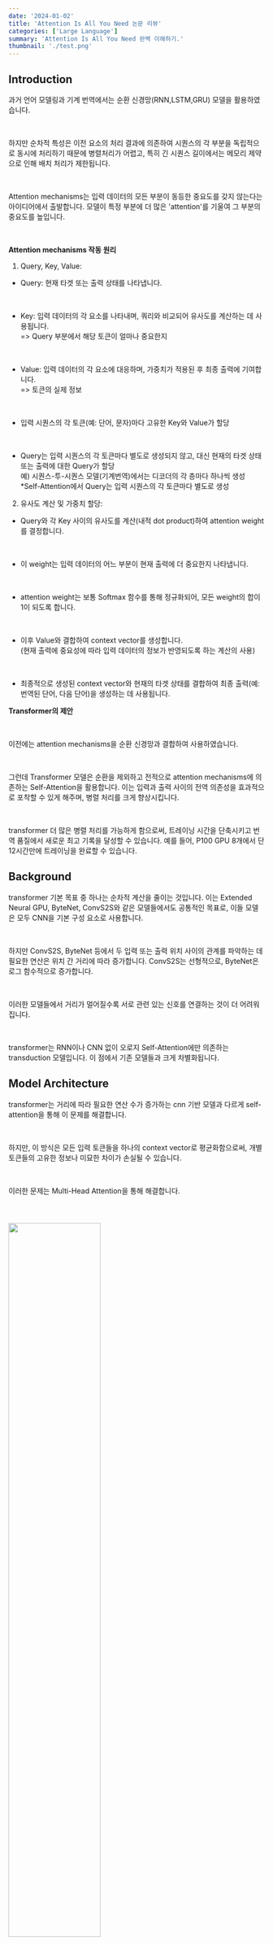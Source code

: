 ```yaml
---
date: '2024-01-02'
title: 'Attention Is All You Need 논문 리뷰'
categories: ['Large Language']
summary: 'Attention Is All You Need 완벽 이해하기.'
thumbnail: './test.png'
---
```


<div id="Introduction"></div>

## Introduction

과거 언어 모델링과 기계 번역에서는 순환 신경망(RNN,LSTM,GRU) 모델을 활용하였습니다.

<br>

하지만 순차적 특성은 이전 요소의 처리 결과에 의존하여 시퀀스의 각 부분을 독립적으로 동시에 처리하기 때문에 병렬처리가 어렵고, 특히 긴 시퀀스 길이에서는 메모리 제약으로 인해 배치 처리가 제한됩니다.

<br>

Attention mechanisms는 입력 데이터의 모든 부분이 동등한 중요도를 갖지 않는다는 아이디어에서 출발합니다. 모델이 특정 부분에 더 많은 'attention'를 기울여 그 부분의 중요도를 높입니다.

<br>

**Attention mechanisms 작동 원리**

1. Query, Key, Value:

- Query: 현재 타겟 또는 출력 상태를 나타냅니다.

  <br>

- Key: 입력 데이터의 각 요소를 나타내며, 쿼리와 비교되어 유사도를 계산하는 데 사용됩니다. <br>=> Query 부분에서 해당 토큰이 얼마나 중요한지

  <br>

- Value: 입력 데이터의 각 요소에 대응하며, 가중치가 적용된 후 최종 출력에 기여합니다. <br>=> 토큰의 실제 정보

  <br>

- 입력 시퀀스의 각 토큰(예: 단어, 문자)마다 고유한 Key와 Value가 할당

  <br>

- Query는 입력 시퀀스의 각 토큰마다 별도로 생성되지 않고, 대신 현재의 타겟 상태 또는 출력에 대한 Query가 할당 <br> 예) 시퀀스-투-시퀀스 모델(기계번역)에서는 디코더의 각 층마다 하나씩 생성 <br>*Self-Attention에서 Query는 입력 시퀀스의 각 토큰마다 별도로 생성

2. 유사도 계산 및 가중치 할당:

- Query와 각 Key 사이의 유사도를 계산(내적 dot product)하여 attention weight를 결정합니다.

  <br>

- 이 weight는 입력 데이터의 어느 부분이 현재 출력에 더 중요한지 나타냅니다.

  <br>

- attention weight는 보통 Softmax 함수를 통해 정규화되어, 모든 weight의 합이 1이 되도록 합니다.

  <br>

- 이후 Value와 결합하여 context vector를 생성합니다. <br> (현재 출력에 중요성에 따라 입력 데이터의 정보가 반영되도록 하는 계산의 사용)

  <br>

- 최종적으로 생성된 context vector와 현재의 타겟 상태를 결합하여 최종 출력(예: 번역된 단어, 다음 단어)을 생성하는 데 사용됩니다.

**Transformer의 제안**

<br>

이전에는 attention mechanisms을 순환 신경망과 결합하여 사용하였습니다.

<br>

그런데 Transformer 모델은 순환을 제외하고 전적으로 attention mechanisms에 의존하는 Self-Attention을 활용합니다. 이는 입력과 출력 사이의 전역 의존성을 효과적으로 포착할 수 있게 해주며, 병렬 처리를 크게 향상시킵니다.

<br>

transformer 더 많은 병렬 처리를 가능하게 함으로써, 트레이닝 시간을 단축시키고 번역 품질에서 새로운 최고 기록을 달성할 수 있습니다. 예를 들어, P100 GPU 8개에서 단 12시간만에 트레이닝을 완료할 수 있습니다.

<div id="Background"></div>

## Background

transformer 기본 목표 중 하나는 순차적 계산을 줄이는 것입니다. 이는 Extended Neural GPU, ByteNet, ConvS2S와 같은 모델들에서도 공통적인 목표로, 이들 모델은 모두 CNN을 기본 구성 요소로 사용합니다.

<br>

하지만 ConvS2S, ByteNet 등에서 두 입력 또는 출력 위치 사이의 관계를 파악하는 데 필요한 연산은 위치 간 거리에 따라 증가합니다. ConvS2S는 선형적으로, ByteNet은 로그 함수적으로 증가합니다.

<br>

이러한 모델들에서 거리가 멀어질수록 서로 관련 있는 신호를 연결하는 것이 더 어려워집니다.

<br>

transformer는 RNN이나 CNN 없이 오로지 Self-Attention에만 의존하는 transduction 모델입니다. 이 점에서 기존 모델들과 크게 차별화됩니다.

<div id="Model Architecture"></div>

## Model Architecture

transformer는 거리에 따라 필요한 연산 수가 증가하는 cnn 기반 모델과 다르게 self-attention을 통해 이 문제를 해결합니다.

<br>

하지만, 이 방식은 모든 입력 토큰들을 하나의 context vector로 평균화함으로써, 개별 토큰들의 고유한 정보나 미묘한 차이가 손실될 수 있습니다. 

<br>

이러한 문제는 Multi-Head Attention을 통해 해결합니다.

<img style="width:60%; margin-top: 40px;" id="output" src="transformer/architecture.PNG">

###  Encoder and Decoder Stacks

**Encoder**

1. 구조

- encoder는 $N=6$개의 동일한 층으로 구성됩니다. 
- 각 층에는 두 개의 sub-layer가 있습니다.

2. 서브층

- 첫 번째 sub-layer는 multi-head self-attention mechanism입니다.
- 두 번째 sub-layer는 positionwise fully connected feed-forward network입니다.

3. residual connection과 layer normalization

- 각 sub-layer 주변에는 Residual Connection이 적용됩니다.
- 이후 각 sub-layer의 출력에는 Layer Normalization가 수행됩니다.
- 즉, 각 sub-layer의 출력은 $LayerNorm(x + Sublayer(x))$ 형태를 갖습니다. 여기서 $Sublayer(x)$는 서브층 자체에 의해 구현된 함수입니다.

4. 출력 차원

- 모델 내의 모든 sub-layer과 embedding layer은 $dmodel = 512$의 출력 차원을 가집니다.

<br>

**Decoder**

1. 구조

- decoder 역시 $N=6$개의 동일한 층으로 구성됩니다.
- 각 층에는 세 개의 sub-layer가 있습니다.

2. 서브층

- encoder와 동일한 두 개의 sub-layer에서 추가로 encoder 출력에 대해 multi-head attention을 수행하는 세 번째 sub-layer 추가

3. residual connection과 layer normalization

- encoder와 동일

4. self-attention sub-layer 수정

- decoder의 self-attention layer는 Masking과 출력 임베딩의 Offset이 추가됩니다.
- Masking
  - 디코더는 현재 시점의 출력을 생성할 때, 현재 시점 이후의 정보를 참조하지 못하도록 해야 합니다.
  - 특정 위치에서는 해당 위치와 그 이후의 위치에 대한 정보를 참조하지 못하도록 마스킹 처리됩니다.
- 출력 임베딩의 Offset
  - 출력 임베딩이 offset by one position된다는 것은, 디코더가 출력을 생성할 때 출력하기 이전 까지만 참조한다는 의미입니다.

###  Scaled Dot-Product Attention

**Scaled Dot-Product Attention의 구조**

1. 입력 차원

- Query와 Key는 차원 $d_k$를 가지며, 값(Value)은 차원 $d_v$를 가집니다.

2. 연산 과정

- Query와 모든 Key의 내적(dot product)을 계산합니다.
- 각 내적 결과를 $\sqrt{d_k}$로 나누어 스케일링합니다.
- Softmax 함수를 적용하여 값을 가중치로 변환합니다.

$Attention(Q,K,V)=softmax( \frac{QK^T}{\sqrt{d_k}} )V$

### Multi-Head Attention

**Multi-Head Attention의 개념**

1. linearly project의 사용

- Multi-Head Attention에서는 single attention function를 사용하는 대신, Query, Key, Value를 ℎ번 서로 다른 linearly project을 통해 $d_k, d_k, d_v$차원으로 변환합니다. 

  <br>
  
- 각 head 각기 다른 Query, Key, Value 값을 가지며, 이는 입력 데이터를 서로 다른 방식으로 해석하고, 다양한 정보를 추출할 수 있도록 합니다.

2. 병렬 attention 실행

- 이렇게 투영된 각 Query, Key, Value에 대해 attention function를 병렬로 수행합니다. 
- 이 과정은 $d_v$차원의 출력 값을 생성합니다. 

3. 결합 및 최종 투영

- 어텐션의 결과를 연결(concatenate)한 후, 다시 한 번 project하여 최종 값으로 변환합니다.

$MultiHead(Q, K, V ) = Concat(head_1, ..., head_h)W^O$

$head_i = Attention(QW_i^Q , KW_i^K , W_i^V )$

<br>

$W_i^Q ∈ \mathbb{R}^{d_{model}×dk} , W_i^K ∈ \mathbb{R}^{d_{model}×dk} , W_i^V  ∈ \mathbb{R}^{d_{model}×dv}, W^O ∈ \mathbb{R}^{ hdv×d_{model}} $

<br>

**Multi-Head Attention의 구현**

- 모델은 총 $h=8$개의 $head$를 사용합니다. 
- 각 $head$의 차원 $d_k, d_v$는 $d_{model}/h=64$로 설정됩니다. 
- 각 헤드의 차원이 줄어들기 때문에, 전체 계산 비용은 전체 차원을 사용하는 single head attention과 유사합니다.

<img style="width: 80%; margin-top: 40px;" id="output" src="transformer/attention.PNG">

### Applications of Attention in our Model

1. encoder-decoder attention

- decoder의 multi-head attention 부분
- 이 층에서의 Query는 이전 디코더 층에서 오며, Key와 Value는 인코더의 출력에서 옵니다.
- 이 구조는 decoder 내의 모든 위치가 입력 시퀀스의 모든 위치에 주목할 수 있도록 합니다.
- 이는 전형적인 sequence-to-sequence models에서 볼 수 있는 encoder-decoder attention mechanisms을 모방합니다.

2. encoder 내의 self-attention

- 모든 Query, Key, Value가 같은 곳, 즉 인코더의 이전 층의 출력에서 옵니다.

3. decoder 내의 self-attention

- masking 기법이 사용되어, 아직 생성되지 않은 미래의 단어들에 대한 정보를 차단(−∞로 설정)하고 생성 중인 현재 위치까지만 정보를 참조할 수 있도록 합니다.

### Position-wise Feed-Forward Networks

**구성 요소**

<br>

두 개의 linear transformations과 그 사이의 ReLU 활성화 함수로 구성됩니다.

<br>

$FFN(x)=max(0, xW_1+b_1)W_2+b_2$

<br>

**linear transformations의 일관성과 다양성**

<br>

각 위치에서의 linear transformations은 동일하지만, 층마다 다른 파라미터를 사용합니다. 다시 말해, 인코더와 디코더의 각 층은 독립적인 피드포워드 네트워크 파라미터를 가집니다.

<br>

**kernel size 1의 convolutions으로의 해석**

<br>

이 네트워크는 kernel size가 1인 2개의 convolution으로 해석될 수 있습니다. 이는 각 위치에서의 연산이 주변 위치의 값에 영향을 받지 않는다는 것을 의미합니다.

<br>

입력과 출력의 차원은 $d_{model} = 512$입니다.

<br>

inner-layer(첫번째 linear transformations)의 차원은 $d_{ff}=2048$입니다.

### Embeddings and Softmax

<br>

**Embeddings**

- 입력 토큰과 출력 토큰을 벡터로 변환하기 위해 학습된 임베딩을 사용합니다.

  <br>

- 각 토큰은 $d_{model}$ 차원의 벡터로 변환됩니다.

  <br>

- 임베딩 벡터의 차원 $d_{model}$은 모델의 다른 부분과 일관되게 유지됩니다. (self-attention layer과 feed forword 등 인코더와 디코더의 각 서브층의 입력과 출력은 모두 $d_{model}$차원을 유지)

<br>

**Softmax**

- 디코더의 출력을 다음 토큰의 확률로 변환하기 위해 linear transformations과 softmax funtion를 사용합니다.

  <br>

**가중치 공유**

- 모델은 입력 embeddings 층, 출력 embeddings 층, 그리고 softmax 이전의 linear transformations 간에 동일한 가중치 행렬(임베딩 행렬)을 공유합니다.

*softmax 이전의 linear transformations: $d⋅E^T$ ($E$ 임베딩 행렬, $d$)

  <br>

- 이는 모델의 파라미터 수를 줄이고, 효율성을 높이는 데 도움이 됩니다.

<br>

**임베딩 가중치의 스케일링**

<br>

- 임베딩 층에서는 가중치(임베딩 행렬)에 $\sqrt{d_{model}}$을 곱하여 스케일링합니다.

  <br>
  
- 이는 임베딩 벡터의 크기를 조정하고, 학습 과정을 안정화하는 데 도움이 됩니다.

### Positional Encoding

트랜스포머는 순환 구조나 합성곱 구조를 사용하지 않습니다. 따라서 모델이 토큰의 순서를 인식하고, 이를 기반으로 정보를 처리할 수 있도록 위치 정보를 제공해야 합니다.

<br>

**Positional Encoding 구현**

- 입력 임베딩에 위치 인코딩을 더하여, 각 토큰의 위치 정보를 모델에 제공합니다.

  <br>
  
- 이 위치 인코딩은 인코더와 디코더 스택의 하단에서 입력 임베딩과 합쳐집니다.

  <br>

- 위치 인코딩의 차원은 임베딩 벡터의 차원 $d_{model}$과 동일하므로, 두 벡터를 직접 더할 수 있습니다.

  <br>

$PE(pos,2i)=sin(\frac{pos}{10000^{2i/d_{model}}})$

$PE(pos,2i+1)=cos(\frac{pos}{10000^{2i/d_{model}}})$

$pos$는 토큰의 위치(시퀀스 내의 순서), $i$는 임베딩 벡터 내에서의 특정 차원

<br>

**cos, sin 함수 표현의 이점**

<br>

사인과 코사인 함수를 사용한 위치 인코딩은 모델이 상대적 위치 정보를 쉽게 알 수 있도록 합니다. 어떤 고정된 오프셋 $k$에 대해서, $PE_{pos+k}$는 $PE_{pos}$의 선형 함수로 표현될 수 있습니다.

$sin(x+\Delta)=sin(x)cos(\Delta)+cos(x)sin(\Delta)$

$cos(x+\Delta)=cos(x)cos(\Delta)+sin(x)sin(\Delta)$

<br>

학습된 위치 인코딩과 비교했을 때, 사인과 코사인 함수를 사용한 인코딩은 거의 동일한 결과를 보여주었습니다.

<br>

사인과 코사인 함수를 사용하는 이 인코딩 방식은 훈련 중에 보지 못한 더 긴 시퀀스 길이에 대해 모델이 잘 확장될 수 있도록 합니다.

<div id="Why Self-Attention"></div>

## Why Self-Attention

**순환층(recurrent layer)과 비교**

1. 계산 복잡성

- self-attention 층은 모든 위치를 한 번에 연결하므로, 계산 복잡성이 일정합니다. 반면, 순환 층은 시퀀스 길이에 비례하여 계산 복잡성이 증가합니다($O(n)$).

  <br>
  
- 특히, 시퀀스 길이(n)가 표현 차원(d)보다 작은 경우, self-attention 층은 순환 층보다 계산적으로 더 효율적입니다. 이는 최신 기계 번역 모델에서 사용되는 문장 표현(예: 단어 조각 또는 바이트 쌍 표현)에 자주 해당합니다.

2. 병렬 처리 능력

- self-attention 층은 최소한의 순차적 연산만 필요로 하므로, 대부분의 계산을 병렬로 처리할 수 있습니다. 이는 특히 대규모 데이터 처리에 있어 중요한 이점을 제공합니다.

  <br>

- 반면, 순환 층은 각 타임스텝마다 이전 타임스텝의 결과에 의존하기 때문에, 병렬 처리가 어렵습니다.

3. 장거리 의존성 학습

- 네트워크에서 입력과 출력 위치 사이의 경로 길이가 짧을수록 장거리 의존성을 학습하기가 더 쉽습니다. self-attention 층은 모든 입력과 출력 위치 간에 짧은 경로를 제공합니다.

  <br>

- 순환 층은 장거리 의존성 학습에 있어 불리한데, 이는 입력과 출력 사이의 경로 길이가 시퀀스 길이에 따라 증가하기 때문입니다.

4. 제한된 self-attention

- 매우 긴 시퀀스를 처리할 때, 자기 주의는 입력 시퀀스 내의 특정 크기(r)의 이웃만을 고려하도록 제한될 수 있습니다. 이는 최대 경로 길이를 O(n/r)로 증가시키지만, 계산 효율성을 개선할 수 있습니다.
 
  <br>

- 순환 층은 장거리 의존성 학습에 있어 불리한데, 이는 입력과 출력 사이의 경로 길이가 시퀀스 길이에 따라 증가하기 때문입니다.

**CNNs과 비교**

- CNNs의 특징
  1. 하나의 합성곱 층은 커널 너비(k)가 시퀀스 길이(n)보다 작으면, 모든 입력과 출력 위치를 직접 연결하지 않습니다.

      <br>
  
  2. 필요한 층의 수
  
     - 연속적인 커널의 경우: 모든 쌍의 입력-출력 위치를 연결하려면 $O(n/k)$의 합성곱 층이 필요합니다.
     - 확장된(dilated) 커널의 경우: $O(log_k(n))$의 합성곱 층이 필요합니다.
  
  3. 이러한 층을 쌓는 것은 네트워크 내에서 임의의 두 위치 사이의 최장 경로 길이를 증가시킵니다.

      <br>
     
  4. 일반적으로 CNNs 층은 recurrent 층보다 계산 비용이 더 많이 듭니다. 그 비용은 커널의 너비(k)에 비례합니다.

      <br>

  5. 분리 가능한 합성곱(Separable Convolution)은 계산 복잡성을 크게 줄일 수 있으며, 복잡성은 $O(k·n·d + n·d^2)$가 됩니다.

- self-attention의 특징
  1. self-attention의 계산 복잡성은 커널의 크기(k)가 시퀀스 길이(n)와 같은 경우에도 separable convolution과 동일합니다.

      <br>

  2. 시퀀스 내 모든 위치 간의 직접적인 정보 전달을 가능하게 합니다.

      <br>

  3. individual attention heads가 수행하는 작업이나 문장의 구문적 및 의미적 구조와 관련된 행동을 파악하기 용이합니다.

<img style="width: 100%; margin-bottom: 40px;" id="output" src="./transformer/length.PNG">

<div id="Training"></div>

## Training

### Training Data and Batching

- 데이터셋
    - 영어-독일어: WMT 2014 English-German 데이터셋을 사용했습니다. 이 데이터셋은 약 450만 문장 쌍으로 구성되어 있습니다.
    - 영어-프랑스어: 더 큰 WMT 2014 English-French 데이터셋을 사용했습니다. 이 데이터셋은 3600만 문장으로 구성되어 있습니다.
  
- Sentences Encoding
  - 영어-독일어: 바이트 쌍 인코딩(Byte-Pair Encoding, BPE)을 사용하여 약 37,000개 토큰의 공유 소스-타겟 어휘를 생성했습니다.
  - 영어-프랑스어: 32,000개 단어 조각(word-piece) 어휘를 사용했습니다.

- batch 처리
  - 문장 쌍은 대략적인 시퀀스 길이에 따라 배치되었습니다. 
  - 각 훈련 배치는 대략 25,000개의 소스 토큰과 25,000개의 타겟 토큰을 포함했습니다.

### Hardware and Schedule

- 8개의 NVIDIA P100 GPUs를 탑재한 한 대의 머신에서 모델을 훈련했습니다.
    
    <br>
  
- 훈련시간
  - 기본 모델: 논문에서 나온 hyperparameters 설정을 따른 기본 모델은 각 훈련 단계에 대략 0.4초가 소요되었으며, 총 100,000 단계 또는 12시간 동안 훈련되었습니다.
  - 큰 모델: 훈련 단계에 1.0초가 소요되었으며, 총 300,000 단계 또는 3.5일 동안 훈련되었습니다.

### Optimizer

Adam 최적화 알고리즘을 사용했습니다. 설정된 하이퍼파라미터는 $β_1 = 0.9, β_2 = 0.98, ε = 10^{-9}$ 입니다.

<br>

$lrate = d^{−0.5}_{model} · min(step\_num^{−0.5} , step\_num · warmup\_steps^{−1.5} ) $

<br>

이는 첫 warmup_steps 동안 학습률을 선형적으로 증가시킨 다음, 이후에는 단계 번호의 역 제곱근에 비례하여 감소시킵니다.

<br>

warmup_steps는 4000으로 설정되었습니다.

### Regularization

<br>

**Residual Dropout**

- 적용 방법: dropout은 각 sub-layer의 출력에 적용되며, sub-layer 입력에 더해지기 전에 수행됩니다. 이는 또한 인코더와 디코더 스택에서 임베딩과 위치 인코딩의 합에도 적용됩니다.

    <br>

- dropout의 목적: dropout은 모델이 특정 뉴런이나 경로에 과도하게 의존하는 것을 방지하고, 일반화 능력을 향상시키기 위해 사용됩니다. 이는 훈련 과정에서 무작위로 일부 뉴런의 활성화를 drop하여, 네트워크가 더 견고해지도록 합니다.

    <br>
  
- 기본 모델의 dropout 비율: base model의 경우 드롭아웃 비율(Pdrop)은 0.1로 설정됩니다.

**Label Smoothing**

<br>

5개의 클래스 중 1번 클래스가 정답일 경우, 레이블은 [1, 0, 0, 0, 0]처럼 표현하는데 레이블 스무딩이 적용된 새로운 레이블은 [0.9, 0.025, 0.025, 0.025, 0.025]가 됩니다.

- 적용 방법: 훈련 중에 레이블 스무딩을 적용하며, 이는 값 $ϵ_{ls}=0.1$을 사용합니다.

    <br>

- 레이블 스무딩의 목적: 레이블 스무딩은 모델이 너무 확신에 찬 예측을 하는 것을 방지하고, 모델이 불확실성을 더 잘 처리하도록 합니다. 이는 각 훈련 샘플의 레이블을 약간씩 smooth 만들어, 모델이 더욱 smooth한 확률 분포를 학습하게 합니다.

    <br>

- 영향: 레이블 스무딩은 perplexity(모델의 불확실성을 나타내는 지표)에 부정적인 영향을 미칠 수 있지만, 정확도와 BLEU 점수(기계 번역의 성능을 평가하는 지표)를 개선하는 데 도움이 됩니다.

<div id="Results"></div>

## Results

이전에 발표된 모든 모델과 앙상블을 능가했으며, 경쟁 모델들보다 훨씬 적은 훈련 비용(1/4)이 들었습니다.

### Model Variations

<img style="width: 100%; margin-bottom: 40px;" id="output" src="./transformer/results.PNG">

**(A) 어텐션 헤드 수와 차원 변화**

- 실험은 어텐션 헤드의 수와 키(key) 및 값(value) 차원을 변화시키면서 성능 변화를 측정했습니다.
- 단일 헤드 어텐션은 최적 설정보다 0.9 BLEU 점수가 낮았으며, 너무 많은 헤드를 사용할 경우에도 성능이 감소했습니다.

**(B) 어텐션 키 차원 크기 감소의 영향**

- 어텐션 키의 차원 크기를 줄이는 것이 모델 품질에 부정적인 영향을 미쳤습니다.
- 이는 어텐션의 호환성 결정이 쉽지 않으며, 단순한 내적(dot product)보다 더 정교한 호환성 함수가 유용할 수 있음을 시사합니다.

**(C) 및 (D) 큰 모델과 드롭아웃의 중요성**

- 예상대로 더 큰 모델이 더 좋은 성능을 보였으며, 드롭아웃은 과적합을 방지하는 데 매우 유용했습니다.

**(E) 위치 인코딩의 변형**

- 실험에서는 트랜스포머 모델의 기본적인 사인파 위치 인코딩을 학습된 위치 임베딩으로 대체했을 때 거의 동일한 성능을 관찰했습니다.

이러한 실험 결과는 트랜스포머 모델의 다양한 구성 요소가 전체 성능에 중요한 영향을 미치며, 특히 어텐션 메커니즘의 구조와 드롭아웃의 적용이 모델의 품질에 중요한 역할을 한다는 것을 보여줍니다. 또한, 위치 인코딩 방법을 변형해도 성능에 큰 영향이 없음을 확인했습니다. 이러한 결과는 트랜스포머 모델을 최적화하고 개선하는 데 중요한 통찰을 제공합니다.

<div id="Conclusion"></div>

## Conclusion

트랜스포머는 전적으로 attention 메커니즘에 기반한 첫 번째 시퀀스 변환(sequence transduction) 모델로, 인코더-디코더 구조에서 흔히 사용되는 순환 층을 multi head self-attention로 대체했습니다.

<br>

트랜스포머는  recurrent 또는 convolutional 층을 기반으로 하는 아키텍처보다 번역 작업에서 훨씬 빠르게 훈련될 수 있습니다.

<br>

WMT 2014 영어-독일어 및 영어-프랑스어 번역 작업에서 트랜스포머는 새로운 최고 성능(state of the art)을 달성했습니다. 특히 영어-독일어 작업에서는 이전에 보고된 모든 앙상블 모델보다도 뛰어난 성능을 보였습니다.

<br>

연구팀은 텍스트 외의 다른 입력 및 출력 modality를 가진 문제에 트랜스포머를 확장할 계획입니다.

<br>

이미지, 오디오, 비디오와 같이 큰 입력과 출력을 효율적으로 다루기 위한 지역적이고 제한된 attention 메커니즘에 대한 연구를 계획하고 있습니다.